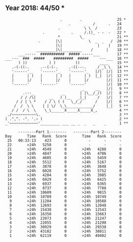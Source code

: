 Year 2018: 44/50 *
-------------------------------------------------------------
                             .        .                25 *
                                 .          /      .   24 
                            .           \ \  /         23 
                     .            .     /.()_ - -  -   22 *
                            *         \_               21 **
                   .       |\|            \  _  _   /  20 **
                           |\|                |    |   19 **
                  _________|\|_________    /      |    18 **
          ___-----  ###########  ##### -----___        17 **
    ___---  ###  #####    #########  #####     ---___  16 **
          ) ))          ) )         ))         ____    15 **
       .-(-((-.     .--(-(-.     .-((---.     / _\ \   14 **
       '------'_    '------'_    '------'_   |/|  |/|  13 **
       |      | )   |      | )   |      | )  |_|  |/|  12 **
       |      |/    |      |/    |      |/        |/|  11 **
       '------'     '------'     '------'         |/|  10 **
                                       _     __   |/|   9 **
            .---_             _       | |\__/_/)  |/|   8 **
           / / /\|      __   ) )__   _|_|     /   |/|   7 **
         / / | \ *    / / \ ( (   \_/_/      /    |/|   6 **
        /  /  \ \    | | \/  \_\____________/     |_|   5 **
       / /  / \  \    \_\______X_____X_____X_,          4 **
     ./~~~~~~~~~~~\.                                    3 **
    ( .",^. -". '.~ )                                   2 **
    _'~~~~~~~~~~~~~'_________ ___ __ _  _   _    _      1 **

          --------Part 1--------   --------Part 2--------
    Day       Time   Rank  Score       Time   Rank  Score
     25   00:33:13    423      0          -      -      -
     22       >24h   5250      0          -      -      -
     21       >24h   4549      0       >24h   4288      0
     20       >24h   4847      0       >24h   4706      0
     19       >24h   4605      0       >24h   5459      0
     18       >24h   5512      0       >24h   5167      0
     17       >24h   3878      0       >24h   3848      0
     16       >24h   6028      0       >24h   5752      0
     15       >24h   4204      0       >24h   3985      0
     14       >24h   6929      0       >24h   6425      0
     13       >24h   6937      0       >24h   6365      0
     12       >24h   8737      0       >24h   7788      0
     11       >24h  10609      0       >24h   9815      0
     10       >24h  10789      0       >24h  10749      0
      9       >24h  11204      0       >24h  10588      0
      8       >24h  12693      0       >24h  12048      0
      7       >24h  15438      0       >24h  12543      0
      6       >24h  16350      0       >24h  15663      0
      5       >24h  22073      0       >24h  21247      0
      4       >24h  22055      0       >24h  21298      0
      3       >24h  30929      0       >24h  29338      0
      2       >24h  43182      0       >24h  38811      0
      1       >24h  62119      0       >24h  49402      0